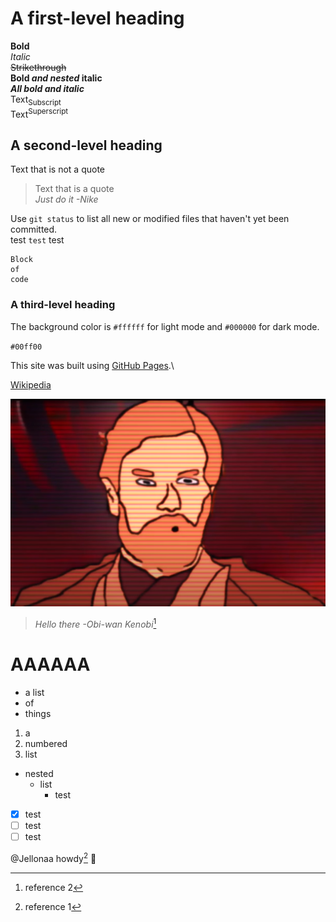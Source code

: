 # A first-level heading

**Bold**\
*Italic*\
~~Strikethrough~~\
**Bold *and nested* italic**\
***All bold and italic***\
Text<sub>Subscript</sub>\
Text<sup>Superscript</sup>

## A second-level heading

Text that is not a quote

> Text that is a quote\
> *Just do it -Nike*

Use `git status` to list all new or modified files that haven't yet been committed.\
test `test` test

```
Block
of
code
```

### A third-level heading

The background color is `#ffffff` for light mode and `#000000` for dark mode.

`#00ff00`

This site was built using [GitHub Pages](https://pages.github.com/).\

[Wikipedia](https://en.wikipedia.org/wiki/What)


![Hello there.](/img/obi-wan.png)
> *Hello there -Obi-wan Kenobi*[^2]

# AAAAAA

* a list
* of
* things

1. a
1. numbered
1. list

* nested
    * list
        * test

- [x] test
- [ ] test
- [ ] test

@Jellonaa howdy[^1] :cowboy_hat_face:

[^1]: reference 1
[^2]: reference 2